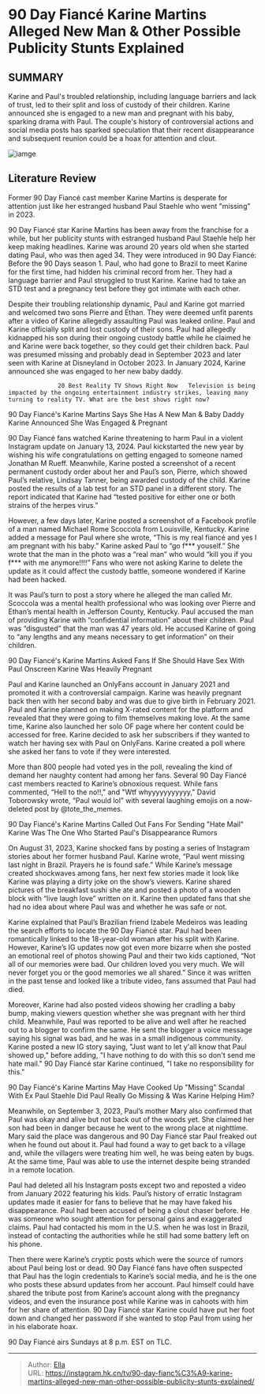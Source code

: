 # 90 Day Fiancé Karine Martins Alleged New Man &amp; Other Possible Publicity Stunts Explained


## SUMMARY 



  Karine and Paul&#39;s troubled relationship, including language barriers and lack of trust, led to their split and loss of custody of their children.   Karine announced she is engaged to a new man and pregnant with his baby, sparking drama with Paul.   The couple&#39;s history of controversial actions and social media posts has sparked speculation that their recent disappearance and subsequent reunion could be a hoax for attention and clout.  

![iamge](https://static1.srcdn.com/wordpress/wp-content/uploads/2022/09/KarneInstagram90DayFiance.jpg)

## Literature Review

Former 90 Day Fiancé cast member Karine Martins is desperate for attention just like her estranged husband Paul Staehle who went &#34;missing&#34; in 2023.




90 Day Fiancé star Karine Martins has been away from the franchise for a while, but her publicity stunts with estranged husband Paul Staehle help her keep making headlines. Karine was around 20 years old when she started dating Paul, who was then aged 34. They were introduced in 90 Day Fiancé: Before the 90 Days season 1. Paul, who had gone to Brazil to meet Karine for the first time, had hidden his criminal record from her. They had a language barrier and Paul struggled to trust Karine. Karine had to take an STD test and a pregnancy test before they got intimate with each other.




Despite their troubling relationship dynamic, Paul and Karine got married and welcomed two sons Pierre and Ethan. They were deemed unfit parents after a video of Karine allegedly assaulting Paul was leaked online. Paul and Karine officially split and lost custody of their sons. Paul had allegedly kidnapped his son during their ongoing custody battle while he claimed he and Karine were back together, so they could get their children back. Paul was presumed missing and probably dead in September 2023 and later seen with Karine at Disneyland in October 2023. In January 2024, Karine announced she was engaged to her new baby daddy.

                  20 Best Reality TV Shows Right Now   Television is being impacted by the ongoing entertainment industry strikes, leaving many turning to reality TV. What are the best shows right now?   


 90 Day Fiancé&#39;s Karine Martins Says She Has A New Man &amp; Baby Daddy 
Karine Announced She Was Engaged &amp; Pregnant
         




90 Day Fiancé fans watched Karine threatening to harm Paul in a violent Instagram update on January 13, 2024. Paul kickstarted the new year by wishing his wife congratulations on getting engaged to someone named Jonathan M Rueff. Meanwhile, Karine posted a screenshot of a recent permanent custody order about her and Paul’s son, Pierre, which showed Paul’s relative, Lindsay Tanner, being awarded custody of the child. Karine posted the results of a lab test for an STD panel in a different story. The report indicated that Karine had “tested positive for either one or both strains of the herpes virus.”

However, a few days later, Karine posted a screenshot of a Facebook profile of a man named Michael Rome Scoccola from Louisville, Kentucky. Karine added a message for Paul where she wrote, “This is my real fiancé and yes I am pregnant with his baby.” Karine asked Paul to “go f*** youself.” She wrote that the man in the photo was a “real man” who would “kill you if you f*** with me anymore!!!!” Fans who were not asking Karine to delete the update as it could affect the custody battle, someone wondered if Karine had been hacked.




It was Paul’s turn to post a story where he alleged the man called Mr. Scoccola was a mental health professional who was looking over Pierre and Ethan’s mental health in Jefferson County, Kentucky. Paul accused the man of providing Karine with “confidential information” about their children. Paul was “disgusted” that the man was 47 years old. He accused Karine of going to “any lengths and any means necessary to get information” on their children.



 90 Day Fiancé&#39;s Karine Martins Asked Fans If She Should Have Sex With Paul Onscreen 
Karine Was Heavily Pregnant
          

Paul and Karine launched an OnlyFans account in January 2021 and promoted it with a controversial campaign. Karine was heavily pregnant back then with her second baby and was due to give birth in February 2021. Paul and Karine planned on making X-rated content for the platform and revealed that they were going to film themselves making love. At the same time, Karine also launched her solo OF page where her content could be accessed for free. Karine decided to ask her subscribers if they wanted to watch her having sex with Paul on OnlyFans. Karine created a poll where she asked her fans to vote if they were interested.




More than 800 people had voted yes in the poll, revealing the kind of demand her naughty content had among her fans. Several 90 Day Fiancé cast members reacted to Karine’s obnoxious request. While fans commented, “Hell to the no!!,&#34; and &#34;Wtf whyyyyyyyyyyy,&#34; David Toborowsky wrote, “Paul would lol” with several laughing emojis on a now-deleted post by @tote_the_memes.



 90 Day Fiancé&#39;s Karine Martins Called Out Fans For Sending &#34;Hate Mail&#34; 
Karine Was The One Who Started Paul&#39;s Disappearance Rumors
         

On August 31, 2023, Karine shocked fans by posting a series of Instagram stories about her former husband Paul. Karine wrote, “Paul went missing last night in Brazil. Prayers he is found safe.” While Karine’s message created shockwaves among fans, her next few stories made it look like Karine was playing a dirty joke on the show’s viewers. Karine shared pictures of the breakfast sushi she ate and posted a photo of a wooden block with “live laugh love” written on it. Karine then updated fans that she had no idea about where Paul was and whether he was safe or not.




Karine explained that Paul’s Brazilian friend Izabele Medeiros was leading the search efforts to locate the 90 Day Fiancé star. Paul had been romantically linked to the 18-year-old woman after his split with Karine. However, Karine’s IG updates now got even more bizarre when she posted an emotional reel of photos showing Paul and their two kids captioned, “Not all of our memories were bad. Our children loved you very much. We will never forget you or the good memories we all shared.” Since it was written in the past tense and looked like a tribute video, fans assumed that Paul had died.

Moreover, Karine had also posted videos showing her cradling a baby bump, making viewers question whether she was pregnant with her third child. Meanwhile, Paul was reported to be alive and well after he reached out to a blogger to confirm the same. He sent the blogger a voice message saying his signal was bad, and he was in a small indigenous community. Karine posted a new IG story saying, &#34;Just want to let y&#39;all know that Paul showed up,&#34; before adding, &#34;I have nothing to do with this so don&#39;t send me hate mail.&#34; 90 Day Fiancé star Karine continued, &#34;I take no responsibility for this.&#34;






 90 Day Fiancé&#39;s Karine Martins May Have Cooked Up &#34;Missing&#34; Scandal With Ex Paul Staehle 
Did Paul Really Go Missing &amp; Was Karine Helping Him?

 

Meanwhile, on September 3, 2023, Paul’s mother Mary also confirmed that Paul was okay and alive but not back out of the woods yet. She claimed her son had been in danger because he went to the wrong place at nighttime. Mary said the place was dangerous and 90 Day Fiancé star Paul freaked out when he found out about it. Paul had found a way to get back to a village and, while the villagers were treating him well, he was being eaten by bugs. At the same time, Paul was able to use the internet despite being stranded in a remote location.

Paul had deleted all his Instagram posts except two and reposted a video from January 2022 featuring his kids. Paul’s history of erratic Instagram updates made it easier for fans to believe that he may have faked his disappearance. Paul had been accused of being a clout chaser before. He was someone who sought attention for personal gains and exaggerated claims. Paul had contacted his mom in the U.S. when he was lost in Brazil, instead of contacting the authorities while he still had some battery left on his phone.




Then there were Karine’s cryptic posts which were the source of rumors about Paul being lost or dead. 90 Day Fiancé fans have often suspected that Paul has the login credentials to Karine’s social media, and he is the one who posts these absurd updates from her account. Paul himself could have shared the tribute post from Karine’s account along with the pregnancy videos, and even the insurance post while Karine was in cahoots with him for her share of attention. 90 Day Fiancé star Karine could have put her foot down and changed her password if she wanted to stop Paul from using her in his elaborate hoax.



90 Day Fiancé airs Sundays at 8 p.m. EST on TLC.






---

> Author: [Ella](https://instagram.hk.cn/)  
> URL: https://instagram.hk.cn/tv/90-day-fianc%C3%A9-karine-martins-alleged-new-man-other-possible-publicity-stunts-explained/  

